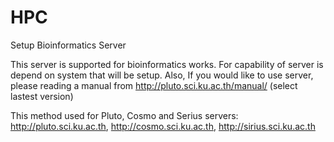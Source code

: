 # HPC
Setup Bioinformatics Server

This server is supported for bioinformatics works. For capability of server is depend on system that will be setup. Also, If you would like to use server, please reading a manual from http://pluto.sci.ku.ac.th/manual/ (select lastest version)

This method used for Pluto, Cosmo and Serius servers: http://pluto.sci.ku.ac.th, http://cosmo.sci.ku.ac.th, http://sirius.sci.ku.ac.th
